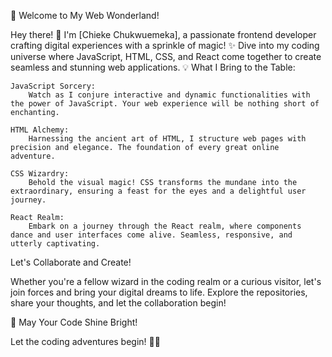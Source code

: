🚀 Welcome to My Web Wonderland!

Hey there! 👋 I'm [Chieke Chukwuemeka], a passionate frontend developer crafting digital experiences with a sprinkle of magic! ✨ Dive into my coding universe where JavaScript, HTML, CSS, and React come together to create seamless and stunning web applications.
💡 What I Bring to the Table:

    JavaScript Sorcery:
        Watch as I conjure interactive and dynamic functionalities with the power of JavaScript. Your web experience will be nothing short of enchanting.

    HTML Alchemy:
        Harnessing the ancient art of HTML, I structure web pages with precision and elegance. The foundation of every great online adventure.

    CSS Wizardry:
        Behold the visual magic! CSS transforms the mundane into the extraordinary, ensuring a feast for the eyes and a delightful user journey.

    React Realm:
        Embark on a journey through the React realm, where components dance and user interfaces come alive. Seamless, responsive, and utterly captivating.

 Let's Collaborate and Create!

Whether you're a fellow wizard in the coding realm or a curious visitor, let's join forces and bring your digital dreams to life. Explore the repositories, share your thoughts, and let the collaboration begin!

🌟 May Your Code Shine Bright!

Let the coding adventures begin! 🚀✨
